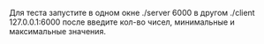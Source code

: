Для теста запустите в одном окне ./server 6000
в другом ./client 127.0.0.1:6000
после введите кол-во чисел, минимальные и максимальные значения.